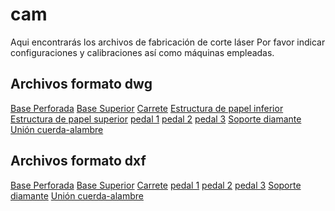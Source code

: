 # cam

Aqui encontrarás los archivos de fabricación de corte láser
Por favor indicar configuraciones y calibraciones así como máquinas empleadas.

## Archivos formato dwg
[Base Perforada](archivos_dwg/baseperforada.dwg)
[Base Superior](archivos_dwg/basesuperior.dwg)
[Carrete](archivos_dwg/carrete.dwg)
[Estructura de papel inferior](archivos_dwg/estructurapapelinferior.dwg)
[Estructura de papel superior](archivos_dwg/estructurapapelsuperior.dwg)
[pedal 1](archivos_dwg/pedal1.dwg)
[pedal 2](archivos_dwg/pedal2.dwg)
[pedal 3](archivos_dwg/pedal3.dwg)
[Soporte diamante](archivos_dwg/soportediamante.dwg)
[Unión cuerda-alambre](archivos_dwg/unioncuerda-alambre.dwg)


## Archivos formato dxf

[Base Perforada](archivos_dxf/baseperforada.dxf)
[Base Superior](archivos_dxf/basesuperior.dxf)
[Carrete](archivos_dxf/carrete.dxf)
[pedal 1](archivos_dxf/pedal1.dxf)
[pedal 2](archivos_dxf/pedal2.dxf)
[pedal 3](archivos_dxf/pedal3.dxf)
[Soporte diamante](archivos_dxf/soportediamante.dxf)
[Unión cuerda-alambre](archivos_dxf/unioncuerdaalambre.dxf)